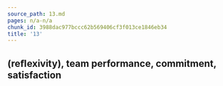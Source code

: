 ```yaml
---
source_path: 13.md
pages: n/a-n/a
chunk_id: 3988dac977bccc62b569406cf3f013ce1846eb34
title: '13'
---
```

## (reﬂexivity), team performance, commitment, satisfaction
